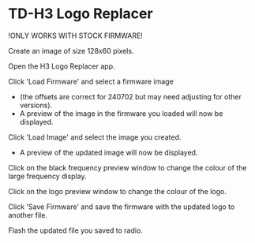 # TD-H3 Logo Replacer  

!ONLY WORKS WITH STOCK FIRMWARE!
  
Create an image of size 128x60 pixels.  
  
Open the H3 Logo Replacer app.  
  
Click 'Load Firmware' and select a firmware image  
- (the offsets are correct for 240702 but may need adjusting for other versions).  
- A preview of the image in the firmware you loaded will now be displayed.  
  
Click 'Load Image' and select the image you created.  
- A preview of the updated image will now be displayed.  
  
Click on the black frequency preview window to change the colour of the large frequency display.  
  
Click on the logo preview window to change the colour of the logo.  

Click 'Save Firmware' and save the firmware with the updated logo to another file.  






Flash the updated file you saved to radio.  
